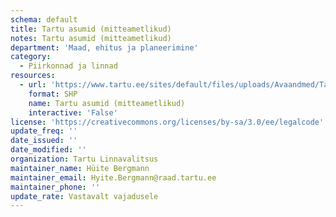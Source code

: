 ```yaml
---
schema: default
title: Tartu asumid (mitteametlikud)
notes: Tartu asumid (mitteametlikud)
department: 'Maad, ehitus ja planeerimine'
category:
  - Piirkonnad ja linnad
resources:
  - url: 'https://www.tartu.ee/sites/default/files/uploads/Avaandmed/Tartu_asum.7z'
    format: SHP
    name: Tartu asumid (mitteametlikud)
    interactive: 'False'
license: 'https://creativecommons.org/licenses/by-sa/3.0/ee/legalcode'
update_freq: ''
date_issued: ''
date_modified: ''
organization: Tartu Linnavalitsus
maintainer_name: Hüite Bergmann
maintainer_email: Hyite.Bergmann@raad.tartu.ee
maintainer_phone: ''
update_rate: Vastavalt vajadusele
---
```

